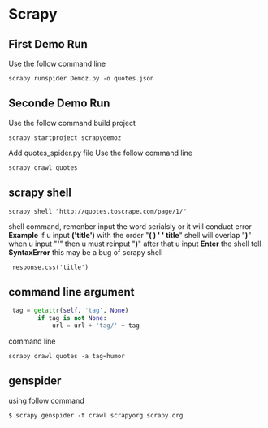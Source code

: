 # Scrapy
## First Demo Run
Use the follow command line
```
scrapy runspider Demoz.py -o quotes.json
```
## Seconde Demo Run
Use the follow command build project
```
scrapy startproject scrapydemoz
```
Add quotes_spider.py file
Use the follow command line
```
scrapy crawl quotes
```
## scrapy shell
```
scrapy shell "http://quotes.toscrape.com/page/1/"
```
shell command, remenber input the word serialsly or it will conduct error
**Example** if u input **('title')** with the order "**( ) ' ' title**" shell
will overlap "**)**" when u input "**'**" then u must reinput "**)**" after that u input 
**Enter** the shell tell **SyntaxError**
this may be a bug of scrapy shell
```
 response.css('title')
```
## command line argument 

```python
 tag = getattr(self, 'tag', None)
        if tag is not None:
            url = url + 'tag/' + tag
```
command line
```
scrapy crawl quotes -a tag=humor
```

## genspider
using follow command
```
$ scrapy genspider -t crawl scrapyorg scrapy.org
```